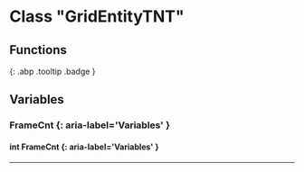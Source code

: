 # Class "GridEntityTNT"
## Functions
[ ](#){: .abp .tooltip .badge }
## Variables
### FrameCnt {: aria-label='Variables' }
#### int FrameCnt  {: aria-label='Variables' }

___ 
